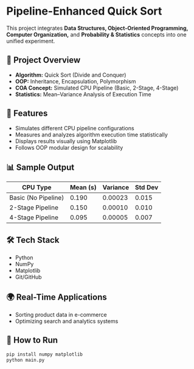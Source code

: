 # Pipeline-Enhanced Quick Sort

This project integrates **Data Structures, Object-Oriented Programming, Computer Organization,** and **Probability & Statistics** concepts into one unified experiment.

## 🚀 Project Overview
- **Algorithm:** Quick Sort (Divide and Conquer)
- **OOP:** Inheritance, Encapsulation, Polymorphism
- **COA Concept:** Simulated CPU Pipeline (Basic, 2-Stage, 4-Stage)
- **Statistics:** Mean–Variance Analysis of Execution Time

## 🧩 Features
- Simulates different CPU pipeline configurations
- Measures and analyzes algorithm execution time statistically
- Displays results visually using Matplotlib
- Follows OOP modular design for scalability

## 📊 Sample Output
| CPU Type | Mean (s) | Variance | Std Dev |
|-----------|-----------|-----------|----------|
| Basic (No Pipeline) | 0.190 | 0.00023 | 0.015 |
| 2-Stage Pipeline | 0.150 | 0.00010 | 0.010 |
| 4-Stage Pipeline | 0.095 | 0.00005 | 0.007 |

## 🛠️ Tech Stack
- Python
- NumPy
- Matplotlib
- Git/GitHub

## 🌍 Real-Time Applications
- Sorting product data in e-commerce
- Optimizing search and analytics systems

## 📄 How to Run
```bash
pip install numpy matplotlib
python main.py
